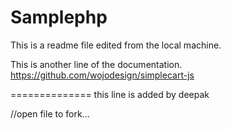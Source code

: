 Samplephp
=========

This is a readme file edited from the local machine.

This is another line of the documentation.
https://github.com/wojodesign/simplecart-js

==============
this line is added by deepak


//open file to fork...



